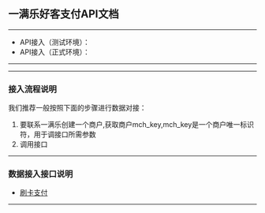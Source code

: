 ## 一满乐好客支付API文档

---   
  * API接入（测试环境）： 
  * API接入（正式环境）：
  
---   
  
---

### 接入流程说明
  我们推荐一般按照下面的步骤进行数据对接：  
  1. 要联系一满乐创建一个商户,获取商户mch_key,mch_key是一个商户唯一标识符，用于调接口所需参数
  2. 调用接口

---
### 数据接入接口说明
  * [刷卡支付](https://github.com/maxfunapi/pay/blob/master/docs/scan_pay.md)
  
---


